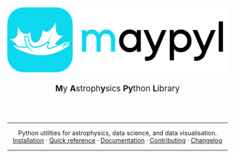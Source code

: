 <h1 align="center">
    <picture>
      <source media="(prefers-color-scheme: dark)" srcset="./docs/resources/header_dark.png">
      <source media="(prefers-color-scheme: light)" srcset="./docs/resources/header_light.png">
      <img alt="maypyl logo" src="./docs/resources/header_light.png" width="1000px">
    </picture>
</h1>
<div align="center">
  <p style="font-size:14pt">
    <b>M</b>y <b>A</b>stroph<b>y</b>sics <b>Py</b>thon <b>L</b>ibrary
  </p>
  <br />
  <br />
</div>

<hr />

<div align="center">
  Python utilities for astrophysics, data science, and data visualisation.
</div>
<div align="center">
  <a href="#">Installation</a>
  ·
  <a href="#">Quick reference</a>
  ·
  <a href="#">Documentation</a>
  ·
  <a href="./CONTRIBUTING.md">Contributing</a>
  ·
  <a href="./CHANGELOG.md">Changelog</a>
</div>


<hr />
